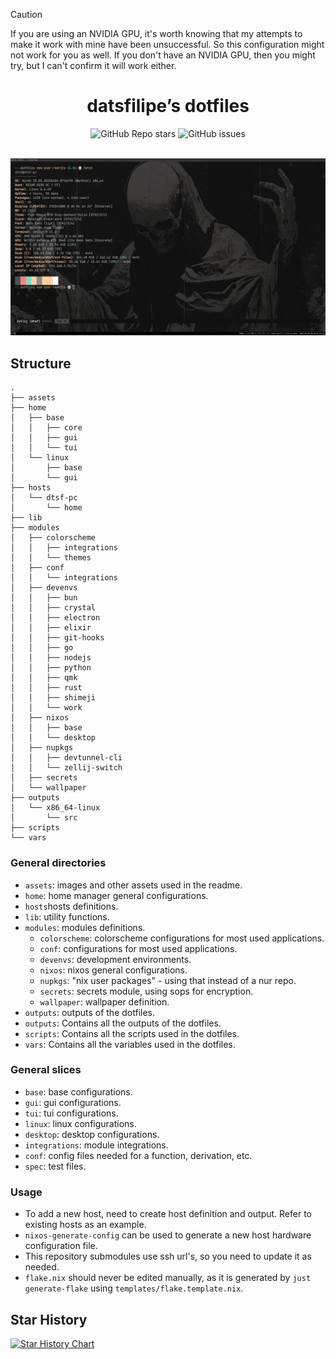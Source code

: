 > [!CAUTION]
> If you are using an NVIDIA GPU, it's worth knowing that my attempts to make it work with mine have been unsuccessful.
> So this configuration might not work for you as well. If you don't have an NVIDIA GPU, then you might try, but I can't confirm it will work either.

<div align="center">

# datsfilipe’s dotfiles

<img alt="GitHub Repo stars" src="https://img.shields.io/github/stars/datsfilipe/dotfiles?colorA=cc241d&colorB=ebdbb2&style=for-the-badge&logo=github">
<img alt="GitHub issues" src="https://img.shields.io/github/issues/datsfilipe/dotfiles?colorA=cc241d&colorB=ebdbb2&style=for-the-badge&logo=github">

<br/>
<br/>

![Preview](./assets/preview.png)

</div>

## Structure

```
.
├── assets
├── home
│   ├── base
│   │   ├── core
│   │   ├── gui
│   │   └── tui
│   └── linux
│       ├── base
│       └── gui
├── hosts
│   └── dtsf-pc
│       └── home
├── lib
├── modules
│   ├── colorscheme
│   │   ├── integrations
│   │   └── themes
│   ├── conf
│   │   └── integrations
│   ├── devenvs
│   │   ├── bun
│   │   ├── crystal
│   │   ├── electron
│   │   ├── elixir
│   │   ├── git-hooks
│   │   ├── go
│   │   ├── nodejs
│   │   ├── python
│   │   ├── qmk
│   │   ├── rust
│   │   ├── shimeji
│   │   └── work
│   ├── nixos
│   │   ├── base
│   │   └── desktop
│   ├── nupkgs
│   │   ├── devtunnel-cli
│   │   └── zellij-switch
│   ├── secrets
│   └── wallpaper
├── outputs
│   └── x86_64-linux
│       └── src
├── scripts
└── vars
```

### General directories

- `assets`: images and other assets used in the readme.
- `home`: home manager general configurations.
- `hosts`hosts definitions.
- `lib`: utility functions.
- `modules`: modules definitions.
    - `colorscheme`: colorscheme configurations for most used applications.
    - `conf`: configurations for most used applications.
    - `devenvs`: development environments.
    - `nixos`: nixos general configurations.
    - `nupkgs`: "nix user packages" - using that instead of a nur repo.
    - `secrets`: secrets module, using sops for encryption.
    - `wallpaper`: wallpaper definition.
- `outputs`: outputs of the dotfiles.
- `outputs`: Contains all the outputs of the dotfiles.
- `scripts`: Contains all the scripts used in the dotfiles.
- `vars`: Contains all the variables used in the dotfiles.

### General slices

- `base`: base configurations.
- `gui`: gui configurations.
- `tui`: tui configurations.
- `linux`: linux configurations.
- `desktop`: desktop configurations.
- `integrations`: module integrations.
- `conf`: config files needed for a function, derivation, etc.
- `spec`: test files.

### Usage

- To add a new host, need to create host definition and output. Refer to existing hosts as an example.
- `nixos-generate-config` can be used to generate a new host hardware configuration file.
- This repository submodules use ssh url's, so you need to update it as needed.
- `flake.nix` should never be edited manually, as it is generated by `just generate-flake` using `templates/flake.template.nix`.

## Star History

<a href="https://star-history.com/#datsfilipe/dotfiles&Date">
  <picture>
    <source media="(prefers-color-scheme: dark)" srcset="https://api.star-history.com/svg?repos=datsfilipe/dotfiles&type=Date&theme=dark" />
    <source media="(prefers-color-scheme: light)" srcset="https://api.star-history.com/svg?repos=datsfilipe/dotfiles&type=Date" />
    <img alt="Star History Chart" src="https://api.star-history.com/svg?repos=datsfilipe/dotfiles&type=Date" />
  </picture>
</a>
